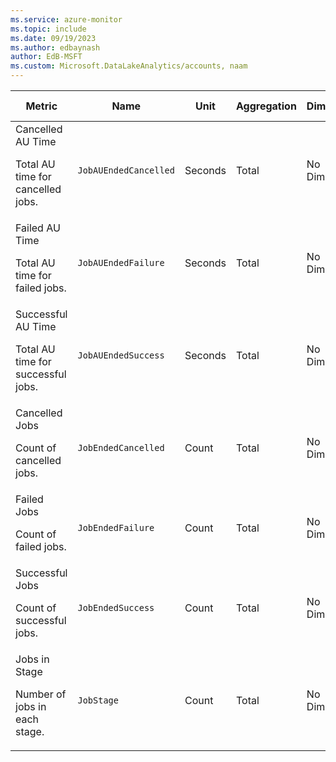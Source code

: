 ```yaml
---
ms.service: azure-monitor
ms.topic: include
ms.date: 09/19/2023
ms.author: edbaynash
author: EdB-MSFT
ms.custom: Microsoft.DataLakeAnalytics/accounts, naam
---
```

  
  
|Metric|Name|Unit|Aggregation|Dimensions|Time Grains|DS Export|
|---|---|---|---|---|---|---|
|Cancelled AU Time<p><p>Total AU time for cancelled jobs. |`JobAUEndedCancelled` |Seconds |Total |No Dimensions|PT1M |Yes|
|Failed AU Time<p><p>Total AU time for failed jobs. |`JobAUEndedFailure` |Seconds |Total |No Dimensions|PT1M |Yes|
|Successful AU Time<p><p>Total AU time for successful jobs. |`JobAUEndedSuccess` |Seconds |Total |No Dimensions|PT1M |Yes|
|Cancelled Jobs<p><p>Count of cancelled jobs. |`JobEndedCancelled` |Count |Total |No Dimensions|PT1M |Yes|
|Failed Jobs<p><p>Count of failed jobs. |`JobEndedFailure` |Count |Total |No Dimensions|PT1M |Yes|
|Successful Jobs<p><p>Count of successful jobs. |`JobEndedSuccess` |Count |Total |No Dimensions|PT1M |Yes|
|Jobs in Stage<p><p>Number of jobs in each stage. |`JobStage` |Count |Total |No Dimensions|PT1M |Yes|
